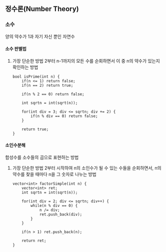 ## 정수론(Number Theory)

### 소수
양의 약수가 1과 자기 자신 뿐인 자연수

#### 소수 판별법
1. 가장 단순한 방법
    2부터 n-1까지의 모든 수를 순회하면서 이 중 n의 약수가 있는지 확인하는 방법

    ```
    bool isPrime(int n) {
        if(n <= 1) return false;
        if(n == 2) return true;

        if(n % 2 == 0) return false;

        int sqrtn = int(sqrt(n));

        for(int div = 3; div <= sqrtn; div += 2) {
            if(n % div == 0) return false;
        }
        
        return true;
    }
    ```

#### 소인수분해

합성수를 소수들의 곱으로 표현하는 방법

1. 가장 단순한 방법
    2부터 시작하여 n의 소인수가 될 수 있는 수들을 순회하면서, n의 약수를 찾을 때마다 n을 그 숫자로 나누는 방법

    ```
    vector<int> factorSimple(int n) {
        vector<int> ret;
        int sqrtn = int(sqrt(n));

        for(int div = 2; div <= sqrtn; div++) {
            while(n % div == 0) {
                n /= div;
                ret.push_back(div);
            }
        }

        if(n > 1) ret.push_back(n);

        return ret;
    }
    ```
